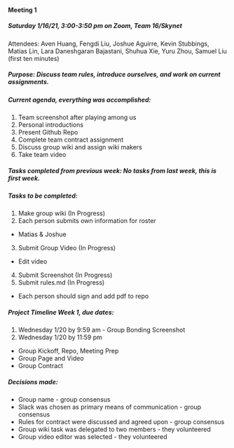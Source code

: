 #### Meeting 1

##### Saturday 1/16/21, 3:00-3:50 pm on Zoom, Team 16/Skynet 
Attendees: Aven Huang, Fengdi Liu, Joshue Aguirre, Kevin Stubbings, Matias Lin, Lara Daneshgaran Bajastani, Shuhua Xie, Yuru Zhou, Samuel Liu (first ten minutes)

##### Purpose: Discuss team rules, introduce ourselves, and work on current assignments. 

##### Current agenda, everything was accomplished: 
1. Team screenshot after playing among us
2. Personal introductions
3. Present Github Repo
4. Complete team contract assignment 
5. Discuss group wiki and assign wiki makers
6. Take team video 

##### Tasks completed from previous week: No tasks from last week, this is first week. 

##### Tasks to be completed:
1. Make group wiki (In Progress)
2. Each person submits own information for roster
  - Matias & Joshue
3. Submit Group Video (In Progress)
  - Edit video
4. Submit Screenshot (In Progress)
5. Submit rules.md (In Progress)
  - Each person should sign and add pdf to repo

##### Project Timeline Week 1, due dates:
1. Wednesday 1/20 by 9:59 am - Group Bonding Screenshot
2. Wednesday 1/20  by 11:59 pm
  - Group Kickoff, Repo, Meeting Prep
  - Group Page and Video
  - Group Contract

##### Decisions made:
- Group name - group consensus
- Slack was chosen as primary means of communication - group consensus
- Rules for contract were discussed and agreed upon - group consensus
- Group wiki task was delegated to two members - they volunteered
- Group video editor was selected - they volunteered 
